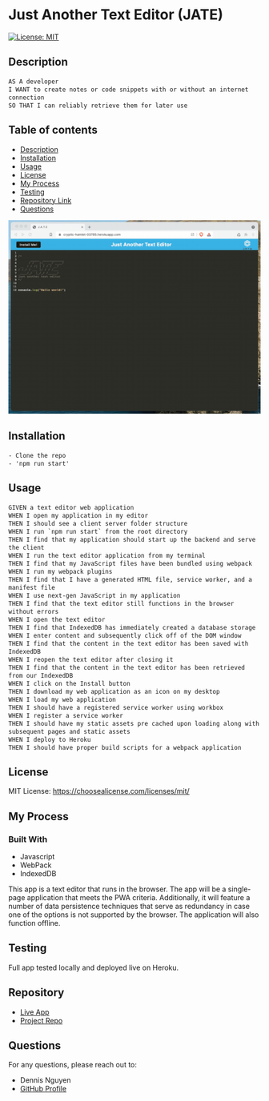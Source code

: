 # Just Another Text Editor (JATE)
  
  [![License: MIT](https://img.shields.io/badge/License-MIT-yellow.svg)](https://opensource.org/licenses/MIT)
  ## Description 
    AS A developer
    I WANT to create notes or code snippets with or without an internet connection
    SO THAT I can reliably retrieve them for later use
  
  ## Table of contents
  - [Description](#description)
  - [Installation](#installation)
  - [Usage](#usage)
  - [License](#license)
  - [My Process](#my-process)
  - [Testing](#testing)
  - [Repository Link](#repository)
  - [Questions](#questions)
  
![app_walkthrough](/Assets/00-demo.gif)
  
  ## Installation

    - Clone the repo
    - 'npm run start'

  ## Usage
    GIVEN a text editor web application
    WHEN I open my application in my editor
    THEN I should see a client server folder structure
    WHEN I run `npm run start` from the root directory
    THEN I find that my application should start up the backend and serve the client
    WHEN I run the text editor application from my terminal
    THEN I find that my JavaScript files have been bundled using webpack
    WHEN I run my webpack plugins
    THEN I find that I have a generated HTML file, service worker, and a manifest file
    WHEN I use next-gen JavaScript in my application
    THEN I find that the text editor still functions in the browser without errors
    WHEN I open the text editor
    THEN I find that IndexedDB has immediately created a database storage
    WHEN I enter content and subsequently click off of the DOM window
    THEN I find that the content in the text editor has been saved with IndexedDB
    WHEN I reopen the text editor after closing it
    THEN I find that the content in the text editor has been retrieved from our IndexedDB
    WHEN I click on the Install button
    THEN I download my web application as an icon on my desktop
    WHEN I load my web application
    THEN I should have a registered service worker using workbox
    WHEN I register a service worker
    THEN I should have my static assets pre cached upon loading along with subsequent pages and static assets
    WHEN I deploy to Heroku
    THEN I should have proper build scripts for a webpack application
      
  ## License
  MIT License: https://choosealicense.com/licenses/mit/
  ## My Process
  ### Built With
  - Javascript
  - WebPack
  - IndexedDB

This app is a text editor that runs in the browser. 
The app will be a single-page application that meets the PWA criteria. 
Additionally, it will feature a number of data persistence techniques that serve as redundancy in case one of the options is not 
supported by the browser. The application will also function offline.
## Testing
Full app tested locally and deployed live on Heroku.
## Repository
- [Live App](https://j-a-text-editor.herokuapp.com/)
- [Project Repo](https://github.com/dnsnguy08/jate_text_editor)
## Questions
For any questions, please reach out to:
- Dennis Nguyen
- [GitHub Profile](https://github.com/dnsnguy08)
